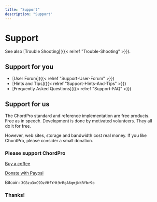 ```yaml
---
title: "Support"
description: "Support"
---
```


# Support

See also [Trouble Shooting]({{< relref "Trouble-Shooting" >}}).

## Support for you

* [User Forum]({{< relref "Support-User-Forum" >}})
* [Hints and Tips]({{< relref "Support-Hints-And-Tips" >}})
* [Frequently Asked Questions]({{< relref "Support-FAQ" >}})

## Support for us

The ChordPro standard and reference implementation are free products.
Free as in speech. Development is done by motivated volunteers. They
all do it for free.

However, web sites, storage and bandwidth cost real money. If you
like ChordPro, please consider a small donation.

### Please support ChordPro

[Buy a coffee](https://ko-fi.com/chordpro)

[Donate with Paypal](https://www.paypal.com/cgi-bin/webscr?cmd=_donations&business=WDKWDE6R3KR98&lc=GB&item_name=ChordPro&currency_code=EUR&bn=PP-DonationsBF%3Abtn_donate_LG.gif%3ANonHosted)

Bitcoin: `3GBzu3xC9DzVHfYHt9rRgA6qmjNkRfbr9o`

### Thanks!
